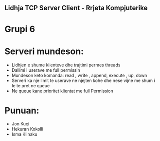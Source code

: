 ## Lidhja TCP Server Client - Rrjeta Kompjuterike

# Grupi 6


# Serveri mundeson:

 - Lidhjen e shume klienteve dhe trajtimi permes threads
 - Dallimi i userave me full permissin
 - Mundeson keto komanda: read , write , append, execute , up, down
 - Serveri ka nje limit te userave ne njejten kohe dhe nese vijne me shum i le te pret ne queue
 - Ne queue kane prioritet klientat me full Permission
   

  # Punuan:
   - Jon Kuçi
   - Hekuran Kokolli
   - Isma Klinaku
